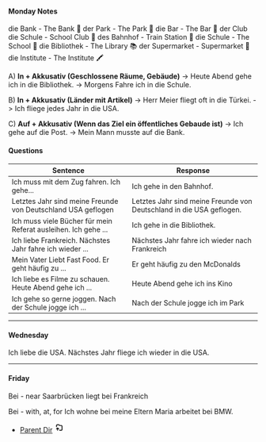 #### Monday Notes

die Bank - The Bank 🏦 
der Park - The Park 🛝
die Bar - The Bar 🍺
der Club die Schule - School Club 📝
des Bahnhof - Train Station 🚉
die Schule - The School 🏫 
die Bibliothek - The Library 📚 
der Supermarket - Supermarket 🍏
die Institute - The Institute 🖍️

A) <b>In + Akkusativ (Geschlossene Räume, Gebäude)</b>
	-> Heute Abend gehe ich in die Bibliothek.
	-> Morgens Fahre ich in die Schule.

B) <b>In + Akkusativ (Länder mit Artikel)</b>
	-> Herr Meier fliegt oft in die Türkei.
	-> Ich fliege jedes Jahr in die USA.

C) <b>Auf + Akkusativ (Wenn das Ziel ein öffentliches Gebaude ist)</b>
	-> Ich gehe auf die Post.
	-> Mein Mann musste auf die Bank.


#### Questions

| Sentence                                                       | Response                                                             |
| -------------------------------------------------------------- | -------------------------------------------------------------------- |
| Ich muss mit dem Zug fahren. Ich gehe...                       | Ich gehe in den Bahnhof.                                             |
| Letztes Jahr sind meine Freunde von Deutschland USA geflogen   | Letztes Jahr sind meine Freunde von Deutschland in die USA geflogen. |
| Ich muss viele Bücher für mein Referat ausleihen. Ich gehe ... | Ich gehe in die Bibliothek.                                          |
| Ich liebe Frankreich. Nächstes Jahr fahre ich wieder ...       | Nächstes Jahr fahre ich wieder nach Frankreich                       |
| Mein Vater Liebt Fast Food. Er geht häufig zu ...              | Er geht häufig zu den McDonalds                                      |
| Ich liebe es Filme zu schauen. Heute Abend gehe ich ...        | Heute Abend gehe ich ins Kino                                        |
| Ich gehe so gerne joggen. Nach der Schule jogge ich ...        | Nach der Schule jogge ich im Park                                    |

****

#### Wednesday 

Ich liebe die USA. Nächstes Jahr fliege ich wieder in die USA. 

****
#### Friday

Bei - near
Saarbrücken liegt bei Frankreich

Bei - with, at, for
Ich wohne bei meine Eltern
Maria arbeitet bei BMW.


- [Parent Dir](Spring2024/German/Index.md) <img src="../../Assets/parent.png" alt="Root Dir Folder" style="width:20px;height:20px;">
